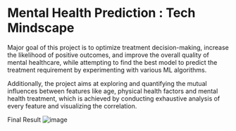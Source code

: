 # Mental Health Prediction : Tech Mindscape
Major goal of this project is to optimize treatment decision-making, increase the likelihood of positive outcomes, and improve the overall quality of mental healthcare, while attempting to find the best model to predict the treatment requirement by experimenting with various ML algorithms.

Additionally, the project aims at exploring and quantifying the mutual influences between features like age, physical health factors and mental health treatment, which is achieved by conducting exhaustive analysis of every feature and visualizing the correlation.

Final Result
![image](https://github.com/priyalkmurthy5/Mental-Health-Predictor/assets/69590799/23d9e28d-a60f-457e-a8a9-9bf09bd0accd)


